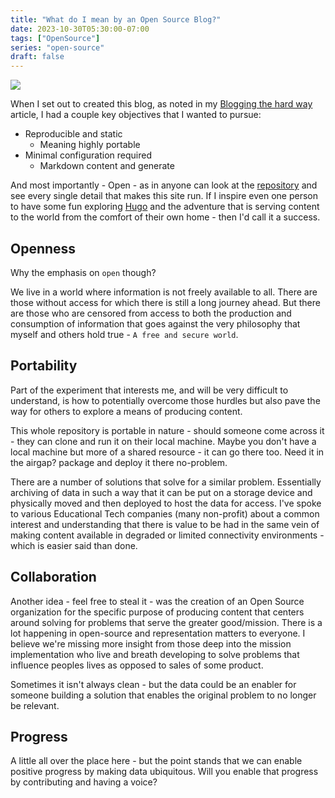 ```yaml
---
title: "What do I mean by an Open Source Blog?"
date: 2023-10-30T05:30:00-07:00
tags: ["OpenSource"]
series: "open-source"
draft: false
---
```


![](/images/opensource.png)

When I set out to created this blog, as noted in my [Blogging the hard way](https://brandtkeller.com/posts/blogging/blogging-the-hard-way/) article, I had a couple key objectives that I wanted to pursue:

- Reproducible and static
  - Meaning highly portable
- Minimal configuration required
  - Markdown content and generate

And most importantly - Open - as in anyone can look at the [repository](https://github.com/brandtkeller/personal-blog) and see every single detail that makes this site run. If I inspire even one person to have some fun exploring [Hugo](hugo.io) and the adventure that is serving content to the world from the comfort of their own home - then I'd call it a success.

## Openness 

Why the emphasis on `open` though?

We live in a world where information is not freely available to all. There are those without access for which there is still a long journey ahead. But there are those who are censored from access to both the production and consumption of information that goes against the very philosophy that myself and others hold true - `A free and secure world`.

## Portability
Part of the experiment that interests me, and will be very difficult to understand, is how to potentially overcome those hurdles but also pave the way for others to explore a means of producing content. 

This whole repository is portable in nature - should someone come across it - they can clone and run it on their local machine. Maybe you don't have a local machine but more of a shared resource - it can go there too. Need it in the airgap? package and deploy it there no-problem. 

There are a number of solutions that solve for a similar problem. Essentially archiving of data in such a way that it can be put on a storage device and physically moved and then deployed to host the data for access. I've spoke to various Educational Tech companies (many non-profit) about a common interest and understanding that there is value to be had in the same vein of making content available in degraded or limited connectivity environments - which is easier said than done.

## Collaboration

Another idea - feel free to steal it - was the creation of an Open Source organization for the specific purpose of producing content that centers around solving for problems that serve the greater good/mission. There is a lot happening in open-source and representation matters to everyone. I believe we're missing more insight from those deep into the mission implementation who live and breath developing to solve problems that influence peoples lives as opposed to sales of some product.

Sometimes it isn't always clean - but the data could be an enabler for someone building a solution that enables the original problem to no longer be relevant. 

## Progress

A little all over the place here - but the point stands that we can enable positive progress by making data ubiquitous. Will you enable that progress by contributing and having a voice?